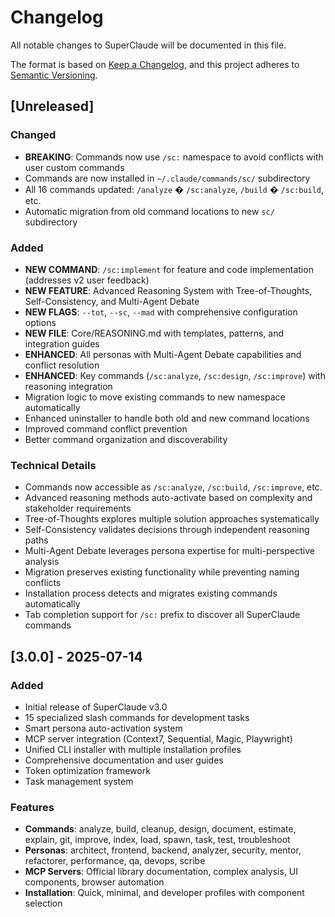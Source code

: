 # Changelog

All notable changes to SuperClaude will be documented in this file.

The format is based on [Keep a Changelog](https://keepachangelog.com/en/1.0.0/),
and this project adheres to [Semantic Versioning](https://semver.org/spec/v2.0.0.html).

## [Unreleased]

### Changed
- **BREAKING**: Commands now use `/sc:` namespace to avoid conflicts with user custom commands
- Commands are now installed in `~/.claude/commands/sc/` subdirectory
- All 16 commands updated: `/analyze` � `/sc:analyze`, `/build` � `/sc:build`, etc.
- Automatic migration from old command locations to new `sc/` subdirectory

### Added
- **NEW COMMAND**: `/sc:implement` for feature and code implementation (addresses v2 user feedback)
- **NEW FEATURE**: Advanced Reasoning System with Tree-of-Thoughts, Self-Consistency, and Multi-Agent Debate
- **NEW FLAGS**: `--tot`, `--sc`, `--mad` with comprehensive configuration options
- **NEW FILE**: Core/REASONING.md with templates, patterns, and integration guides
- **ENHANCED**: All personas with Multi-Agent Debate capabilities and conflict resolution
- **ENHANCED**: Key commands (`/sc:analyze`, `/sc:design`, `/sc:improve`) with reasoning integration
- Migration logic to move existing commands to new namespace automatically
- Enhanced uninstaller to handle both old and new command locations
- Improved command conflict prevention
- Better command organization and discoverability

### Technical Details
- Commands now accessible as `/sc:analyze`, `/sc:build`, `/sc:improve`, etc.
- Advanced reasoning methods auto-activate based on complexity and stakeholder requirements
- Tree-of-Thoughts explores multiple solution approaches systematically
- Self-Consistency validates decisions through independent reasoning paths
- Multi-Agent Debate leverages persona expertise for multi-perspective analysis
- Migration preserves existing functionality while preventing naming conflicts
- Installation process detects and migrates existing commands automatically
- Tab completion support for `/sc:` prefix to discover all SuperClaude commands

## [3.0.0] - 2025-07-14

### Added
- Initial release of SuperClaude v3.0
- 15 specialized slash commands for development tasks
- Smart persona auto-activation system
- MCP server integration (Context7, Sequential, Magic, Playwright)
- Unified CLI installer with multiple installation profiles
- Comprehensive documentation and user guides
- Token optimization framework
- Task management system

### Features
- **Commands**: analyze, build, cleanup, design, document, estimate, explain, git, improve, index, load, spawn, task, test, troubleshoot
- **Personas**: architect, frontend, backend, analyzer, security, mentor, refactorer, performance, qa, devops, scribe
- **MCP Servers**: Official library documentation, complex analysis, UI components, browser automation
- **Installation**: Quick, minimal, and developer profiles with component selection